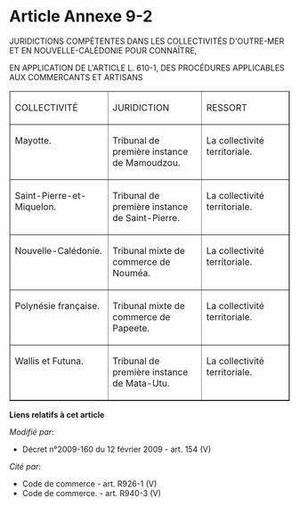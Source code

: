 # Article Annexe 9-2

JURIDICTIONS COMPÉTENTES DANS LES COLLECTIVITÉS D'OUTRE-MER ET EN NOUVELLE-CALÉDONIE POUR CONNAÎTRE,

EN APPLICATION DE L'ARTICLE L. 610-1, DES PROCÉDURES APPLICABLES AUX COMMERCANTS ET ARTISANS

<table border="1" cellspacing="1" cellpadding="0" width="740" align="center">
  <thead>
    <tr>
      <td width="227">

COLLECTIVITÉ

</td>
      <td width="227">

JURIDICTION

</td>
      <td width="227">

RESSORT

</td>
    </tr>
  </thead>
  <tbody>
    <tr>
      <td width="227" valign="top">

Mayotte. 

</td>
      <td width="227" valign="top">

Tribunal de première instance de Mamoudzou. 

</td>
      <td width="227" valign="top">

La collectivité territoriale. 

</td>
    </tr>
    <tr>
      <td width="227" valign="top">

Saint-Pierre-et-Miquelon. 

</td>
      <td width="227" valign="top">

Tribunal de première instance de Saint-Pierre. 

</td>
      <td width="227" valign="top">

La collectivité territoriale. 

</td>
    </tr>
    <tr>
      <td valign="top" width="227">

Nouvelle-Calédonie. 

</td>
      <td valign="top" width="227">

Tribunal mixte de commerce de Nouméa. 

</td>
      <td width="227" valign="top">

La collectivité territoriale. 

</td>
    </tr>
    <tr>
      <td valign="top" width="227">

Polynésie française. 

</td>
      <td valign="top" width="227">

Tribunal mixte de commerce de Papeete. 

</td>
      <td width="227" valign="top">

La collectivité territoriale. 

</td>
    </tr>
    <tr>
      <td width="227" valign="top">

Wallis et Futuna. 

</td>
      <td width="227" valign="top">

Tribunal de première instance de Mata-Utu. 

</td>
      <td valign="top" width="227">

La collectivité territoriale.

</td>
    </tr>
  </tbody>
</table>

**Liens relatifs à cet article**

_Modifié par_:

  - Décret n°2009-160 du 12 février 2009 - art. 154 (V)

_Cité par_:

  - Code de commerce - art. R926-1 (V)
  - Code de commerce. - art. R940-3 (V)
